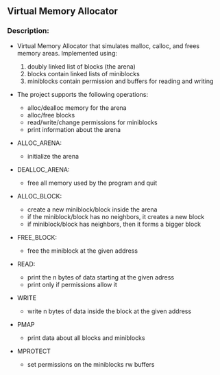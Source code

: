 ## Virtual Memory Allocator

### Description:

* Virtual Memory Allocator that simulates malloc, calloc, and frees memory areas.
  Implemented using:
    1. doubly linked list of blocks (the arena)
    2. blocks contain linked lists of miniblocks
    3. miniblocks contain permission and buffers for reading and writing

* The project supports the following operations:
    - alloc/dealloc memory for the arena
    - alloc/free blocks
    - read/write/change permissions for miniblocks
    - print information about the arena

* ALLOC_ARENA:
    - initialize the arena

* DEALLOC_ARENA:
    - free all memory used by the program and quit

* ALLOC_BLOCK:
    - create a new miniblock/block inside the arena
    - if the miniblock/block has no neighbors, it creates a new block
    - if miniblock/block has neighbors, then it forms a bigger block

* FREE_BLOCK:
    - free the miniblock at the given address

* READ:
    - print the n bytes of data starting at the given adress
    - print only if permissions allow it

* WRITE
    - write n bytes of data inside the block at the given address

* PMAP
    - print data about all blocks and miniblocks

* MPROTECT
    - set permissions on the miniblocks rw buffers

